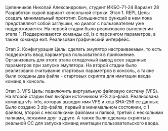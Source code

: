 Цепенников Николай Александрович, студент ИКБО-71-24 Вариант 28
Разработан сырой вариант консольной строки.
Этап 1. REPL
Цель: создать минимальный прототип. Большинство функций в нем пока представляют собой заглушки, но диалог с пользователем уже поддерживается.
На первой стадии было реализовано выполнении этапа 1.
Поддерживаются команды cd, ls с парсингом параметров, а также команда exit. Реализован графический интерфейс.

Этап 2. Конфигурация
Цель: сделать эмулятор настраиваемым, то есть поддержать ввод параметров пользователя в приложение. Организовать для этого этапа отладочный вывод всех заданных параметров при запуске эмулятора.
На второй стадии было реализовано считывание стартовых параметров в консоль, а также были созданы два файла - стартовых скрипта для имитации ввода команд в консоль.

Этап 3. VFS
Цель: подключить виртуальную файловую систему (VFS).
На второй стадии был выбран источником VFS zip-файл. Реализована команда vfs-info, которая выводит имя VFS и хеш SHA-256 ее данных. Было создано 3 zip-файла, первый в минимальном состоянии, с 1 файлом, второй с несколькими файлами и папкой, третий с нескольими папками, лежаими друг в друге. А также были сделаны скрипты в реальной OC для запуска команд имитации пользовательского ввода.
